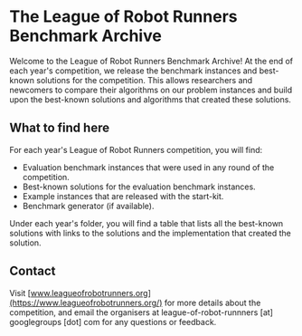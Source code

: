 # The League of Robot Runners Benchmark Archive

Welcome to the League of Robot Runners Benchmark Archive!
At the end of each year's competition, we release the benchmark instances and best-known solutions for the competition. This allows researchers and newcomers to compare their algorithms on our problem instances and build upon the best-known solutions and algorithms that created these solutions.

## What to find here

For each year's League of Robot Runners competition, you will find:
- Evaluation benchmark instances that were used in any round of the competition.
- Best-known solutions for the evaluation benchmark instances.
- Example instances that are released with the start-kit.
- Benchmark generator (if available).

Under each year's folder, you will find a table that lists all the best-known solutions with links to the solutions and the implementation that created the solution.

## Contact

Visit [www.leagueofrobotrunners.org](https://www.leagueofrobotrunners.org/) for more details about the competition, and email the organisers at league-of-robot-runnners [at] googlegroups [dot] com for any questions or feedback.

